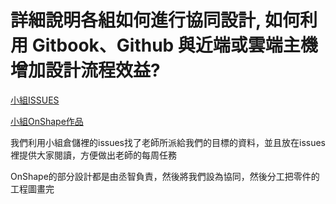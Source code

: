# 詳細說明各組如何進行協同設計, 如何利用 Gitbook、Github 與近端或雲端主機增加設計流程效益?

[小組ISSUES](https://github.com/s40523145/cd2018/issues)

[小組OnShape作品](https://cad.onshape.com/documents/9a4d52989b70904048bf4a75/w/0c84a05ac211c55f99756286/e/d8338a339ac78b48f570abd5)

我們利用小組倉儲裡的issues找了老師所派給我們的目標的資料，並且放在issues裡提供大家閱讀，方便做出老師的每周任務

OnShape的部分設計都是由丞智負責，然後將我們設為協同，然後分工把零件的工程圖畫完

